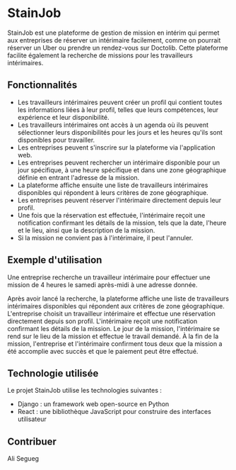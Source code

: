 # StainJob

StainJob est une plateforme de gestion de mission en intérim qui permet aux entreprises de réserver un intérimaire facilement, comme on pourrait réserver un Uber ou prendre un rendez-vous sur Doctolib. Cette plateforme facilite également la recherche de missions pour les travailleurs intérimaires.

## Fonctionnalités

- Les travailleurs intérimaires peuvent créer un profil qui contient toutes les informations liées à leur profil, telles que leurs compétences, leur expérience et leur disponibilité.
- Les travailleurs intérimaires ont accès à un agenda où ils peuvent sélectionner leurs disponibilités pour les jours et les heures qu'ils sont disponibles pour travailler.
- Les entreprises peuvent s'inscrire sur la plateforme via l'application web.
- Les entreprises peuvent rechercher un intérimaire disponible pour un jour spécifique, à une heure spécifique et dans une zone géographique définie en entrant l'adresse de la mission.
- La plateforme affiche ensuite une liste de travailleurs intérimaires disponibles qui répondent à leurs critères de zone géographique.
- Les entreprises peuvent réserver l'intérimaire directement depuis leur profil.
- Une fois que la réservation est effectuée, l'intérimaire reçoit une notification confirmant les détails de la mission, tels que la date, l'heure et le lieu, ainsi que la description de la mission.
- Si la mission ne convient pas à l'intérimaire, il peut l'annuler.

## Exemple d'utilisation

Une entreprise recherche un travailleur intérimaire pour effectuer une mission de 4 heures le samedi après-midi à une adresse donnée.

Après avoir lancé la recherche, la plateforme affiche une liste de travailleurs intérimaires disponibles qui répondent aux critères de zone géographique. L'entreprise choisit un travailleur intérimaire et effectue une réservation directement depuis son profil. L'intérimaire reçoit une notification confirmant les détails de la mission. Le jour de la mission, l'intérimaire se rend sur le lieu de la mission et effectue le travail demandé. À la fin de la mission, l'entreprise et l'intérimaire confirment tous deux que la mission a été accomplie avec succès et que le paiement peut être effectué.

## Technologie utilisée

Le projet StainJob utilise les technologies suivantes :

- Django : un framework web open-source en Python
- React : une bibliothèque JavaScript pour construire des interfaces utilisateur

## Contribuer

Ali Segueg